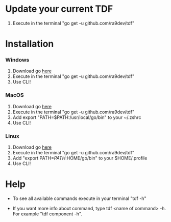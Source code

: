 # Update your current TDF

1) Execute in the terminal "go get -u github.com/ra9dev/tdf"

# Installation

### Windows
1) Download go [here](https://golang.org/dl/)
2) Execute in the terminal "go get -u github.com/ra9dev/tdf"
3) Use CLI!

### MacOS
1) Download go [here](https://golang.org/dl/)
2) Execute in the terminal "go get -u github.com/ra9dev/tdf"
3) Add export "PATH=$PATH:/usr/local/go/bin" to your ~/.zshrc
4) Use CLI!

### Linux
1) Download go [here](https://golang.org/dl/)
2) Execute in the terminal "go get -u github.com/ra9dev/tdf"
3) Add "export PATH=$PATH:$HOME/go/bin" to your $HOME/.profile
4) Use CLI!


# Help

- To see all available commands execute in your terminal "tdf -h"

- If you want more info about command, type tdf \<name of command\> -h. For example "tdf component -h".
